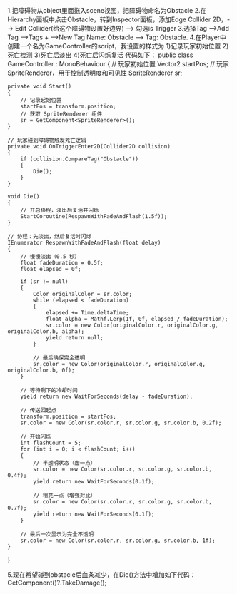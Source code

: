 1.把障碍物从object里面拖入scene视图，把障碍物命名为Obstacle
2.在Hierarchy面板中点击Obstacle，转到Inspector面板，添加Edge Collider 2D，--> Edit Collider(给这个障碍物设置好边界)
--> 勾选is Trigger
3.选择Tag -->Add Tag -->Tags + -->New Tag Name: Obstacle --> Tag: Obstacle.
4.在Player中创建一个名为GameController的script，我设置的样式为
1)记录玩家初始位置
2)死亡检测
3)死亡后淡出
4)死亡后闪烁复活
代码如下：
public class GameController : MonoBehaviour
{
    // 玩家初始位置
    Vector2 startPos;
    // 玩家 SpriteRenderer，用于控制透明度和可见性
    SpriteRenderer sr;

    private void Start()
    {
        // 记录起始位置
        startPos = transform.position;
        // 获取 SpriteRenderer 组件
        sr = GetComponent<SpriteRenderer>();
    }

    // 玩家碰到障碍物触发死亡逻辑
    private void OnTriggerEnter2D(Collider2D collision)
    {
        if (collision.CompareTag("Obstacle"))
        {
            Die();
        }
    }

    void Die()
    {
        // 开启协程，淡出后复活并闪烁
        StartCoroutine(RespawnWithFadeAndFlash(1.5f));
    }

    // 协程：先淡出，然后复活时闪烁
    IEnumerator RespawnWithFadeAndFlash(float delay)
    {
        // 慢慢淡出（0.5 秒）
        float fadeDuration = 0.5f;
        float elapsed = 0f;

        if (sr != null)
        {
            Color originalColor = sr.color;
            while (elapsed < fadeDuration)
            {
                elapsed += Time.deltaTime;
                float alpha = Mathf.Lerp(1f, 0f, elapsed / fadeDuration);
                sr.color = new Color(originalColor.r, originalColor.g, originalColor.b, alpha);
                yield return null;
            }

            // 最后确保完全透明
            sr.color = new Color(originalColor.r, originalColor.g, originalColor.b, 0f);
        }

        // 等待剩下的冷却时间
        yield return new WaitForSeconds(delay - fadeDuration);

        // 传送回起点
        transform.position = startPos;
        sr.color = new Color(sr.color.r, sr.color.g, sr.color.b, 0.2f);

        // 开始闪烁
        int flashCount = 5;
        for (int i = 0; i < flashCount; i++)
        {
            // 半透明状态（虚一点）
            sr.color = new Color(sr.color.r, sr.color.g, sr.color.b, 0.4f);
            yield return new WaitForSeconds(0.1f);

            // 稍亮一点（增强对比）
            sr.color = new Color(sr.color.r, sr.color.g, sr.color.b, 0.7f);
            yield return new WaitForSeconds(0.1f);
        }

        // 最后一次显示为完全不透明
        sr.color = new Color(sr.color.r, sr.color.g, sr.color.b, 1f);
    }
}

5.现在希望碰到obstacle后血条减少，在Die()方法中增加如下代码：
GetComponent<PlayerHealth>()?.TakeDamage();

